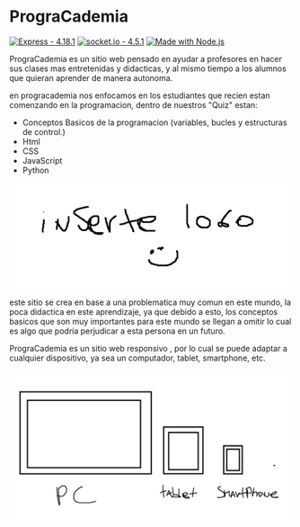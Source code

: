 # PrograCademia
[![Express - 4.18.1](https://img.shields.io/badge/Express-4.18.1-2ea44f)](https://)
[![socket.io - 4.5.1](https://img.shields.io/badge/socket.io-4.5.1-2ea44f)](https://)
[![Made with Node.js](https://img.shields.io/badge/Node.js-16.17.0-blue?logo=node.js&logoColor=white)](https://nodejs.org "Go to Node.js homepage")

PrograCademia es un sitio web pensado en ayudar a profesores en hacer sus clases mas entretenidas y didacticas, y al mismo tiempo a los alumnos que quieran aprender de manera autonoma.

en progracademia nos enfocamos en los estudiantes que recien estan comenzando en la programacion, dentro de nuestros "Quiz" estan:

- Conceptos Basicos de la programacion (variables, bucles y estructuras de control.)
- Html
- CSS
- JavaScript
- Python






![](Utils/logo.png)

este sitio se crea en base a una problematica muy comun en este mundo, la poca didactica en este aprendizaje, ya que debido a esto, los conceptos basicos que son muy importantes para este mundo se llegan a omitir lo cual es algo que podria perjudicar a esta persona en un futuro.

PrograCademia es un sitio web responsivo , por lo cual se puede adaptar a cualquier dispositivo, ya sea un computador, tablet, smartphone, etc.





![](Utils/dibujo1.png)